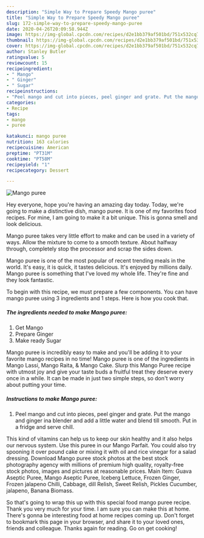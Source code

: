 ```yaml
---
description: "Simple Way to Prepare Speedy Mango puree"
title: "Simple Way to Prepare Speedy Mango puree"
slug: 172-simple-way-to-prepare-speedy-mango-puree
date: 2020-04-26T20:09:58.944Z
image: https://img-global.cpcdn.com/recipes/d2e1bb379af501bd/751x532cq70/mango-puree-recipe-main-photo.jpg
thumbnail: https://img-global.cpcdn.com/recipes/d2e1bb379af501bd/751x532cq70/mango-puree-recipe-main-photo.jpg
cover: https://img-global.cpcdn.com/recipes/d2e1bb379af501bd/751x532cq70/mango-puree-recipe-main-photo.jpg
author: Stanley Butler
ratingvalue: 5
reviewcount: 15
recipeingredient:
- " Mango"
- " Ginger"
- " Sugar"
recipeinstructions:
- "Peel mango and cut into pieces, peel ginger and grate. Put the mango and ginger ina blender and add a little water and blend till smooth. Put in a fridge and serve chill."
categories:
- Recipe
tags:
- mango
- puree

katakunci: mango puree 
nutrition: 163 calories
recipecuisine: American
preptime: "PT31M"
cooktime: "PT58M"
recipeyield: "1"
recipecategory: Dessert

---
```



![Mango puree](https://img-global.cpcdn.com/recipes/d2e1bb379af501bd/751x532cq70/mango-puree-recipe-main-photo.jpg)

Hey everyone, hope you're having an amazing day today. Today, we're going to make a distinctive dish, mango puree. It is one of my favorites food recipes. For mine, I am going to make it a bit unique. This is gonna smell and look delicious.

Mango puree takes very little effort to make and can be used in a variety of ways. Allow the mixture to come to a smooth texture. About halfway through, completely stop the processor and scrap the sides down.

Mango puree is one of the most popular of recent trending meals in the world. It's easy, it is quick, it tastes delicious. It's enjoyed by millions daily. Mango puree is something that I've loved my whole life. They're fine and they look fantastic.


To begin with this recipe, we must prepare a few components. You can have mango puree using 3 ingredients and 1 steps. Here is how you cook that.

<!--inarticleads1-->

##### The ingredients needed to make Mango puree:

1. Get  Mango
1. Prepare  Ginger
1. Make ready  Sugar


Mango puree is incredibly easy to make and you&#39;ll be adding it to your favorite mango recipes in no time! Mango puree is one of the ingredients in Mango Lassi, Mango Raita, &amp; Mango Cake. Slurp this Mango Puree recipe with utmost joy and give your taste buds a fruitful treat they deserve every once in a while. It can be made in just two simple steps, so don&#39;t worry about putting your time. 

<!--inarticleads2-->

##### Instructions to make Mango puree:

1. Peel mango and cut into pieces, peel ginger and grate. Put the mango and ginger ina blender and add a little water and blend till smooth. Put in a fridge and serve chill.


This kind of vitamins can help us to keep our skin healthy and it also helps our nervous system. Use this puree in our Mango Parfait. You could also try spooning it over pound cake or mixing it with oil and rice vinegar for a salad dressing. Download Mango puree stock photos at the best stock photography agency with millions of premium high quality, royalty-free stock photos, images and pictures at reasonable prices. Main Item: Guava Aseptic Puree, Mango Aseptic Puree, Iceberg Lettuce, Frozen Ginger, Frozen jalapeno Chilli, Cabbage, dill Relish, Sweet Relish, Pickles Cucumber, jalapeno, Banana Biomass. 

So that's going to wrap this up with this special food mango puree recipe. Thank you very much for your time. I am sure you can make this at home. There's gonna be interesting food at home recipes coming up. Don't forget to bookmark this page in your browser, and share it to your loved ones, friends and colleague. Thanks again for reading. Go on get cooking!
